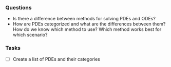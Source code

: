 
### Questions
- Is there a difference between methods for solving PDEs and ODEs?
- How are PDEs categorized and what are the differences between them? How do we know which method to use? Which method works best for which scenario?


### Tasks
- [ ] Create a list of PDEs and their categories